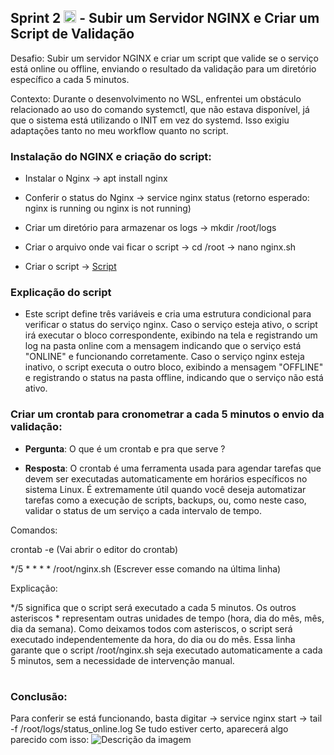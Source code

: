 ## Sprint 2 <img src="https://logospng.org/download/uol/logo-uol-icon-256.png" width="20"/> - Subir um Servidor NGINX e Criar um Script de Validação

<p>
  
  Desafio: Subir um servidor NGINX e criar um script que valide se o serviço está online ou offline, enviando o resultado da validação para um diretório específico a cada 5 minutos.

Contexto: Durante o desenvolvimento no WSL, enfrentei um obstáculo relacionado ao uso do comando systemctl, que não estava disponível, já que o sistema está utilizando o INIT em vez do systemd. Isso exigiu adaptações tanto no meu workflow quanto no script.

</p>


### Instalação do NGINX e criação do script:

- Instalar o Nginx → apt install nginx

- Conferir o status do Nginx → service nginx status (retorno esperado: nginx is running ou nginx is not running)

- Criar um diretório para armazenar os logs → mkdir /root/logs

- Criar o arquivo onde vai ficar o script → cd /root → nano nginx.sh

- Criar o script -> [Script](https://github.com/Rodrigolppz/Compass.Uol-Repo/blob/main/Sprint-2/nginx.sh)

 ### Explicação do script
 
 - Este script define três variáveis e cria uma estrutura condicional para verificar o status do serviço nginx. Caso o serviço esteja ativo, o script irá executar o bloco correspondente, exibindo na tela e registrando um log na pasta online com a mensagem indicando que o serviço está "ONLINE" e funcionando corretamente. Caso o serviço nginx esteja inativo, o script executa o outro bloco, exibindo a mensagem "OFFLINE" e registrando o status na pasta offline, indicando que o serviço não está ativo.


### Criar um crontab para cronometrar a cada 5 minutos o envio da validação:

- <strong>Pergunta</strong>: O que é um crontab e pra que serve ? 

- <strong>Resposta</strong>: O crontab é uma ferramenta usada para agendar tarefas que devem ser executadas automaticamente em horários específicos no sistema Linux. É extremamente útil quando você deseja automatizar tarefas como a execução de scripts, backups, ou, como neste caso, validar o status de um serviço a cada intervalo de tempo.

Comandos:

crontab -e (Vai abrir o editor do crontab)

 */5 * * * * /root/nginx.sh (Escrever esse comando na última linha)

Explicação:

*/5 significa que o script será executado a cada 5 minutos.
Os outros asteriscos * representam outras unidades de tempo (hora, dia do mês, mês, dia da semana). Como deixamos todos com asteriscos, o script será executado independentemente da hora, do dia ou do mês.
Essa linha garante que o script /root/nginx.sh seja executado automaticamente a cada 5 minutos, sem a necessidade de intervenção manual.
#


### Conclusão: 
Para conferir se está funcionando, basta digitar -> service nginx start -> tail -f /root/logs/status_online.log 
Se tudo estiver certo, aparecerá algo parecido com isso: 
![Descrição da imagem](Compass.Uol-Repo/Sprint-2/Nginx.png)


